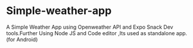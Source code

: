 # Simple-weather-app
A Simple Weather App using Openweather API and Expo Snack Dev tools.Further Using Node JS and Code editor ,Its used as standalone app.(for Android)
